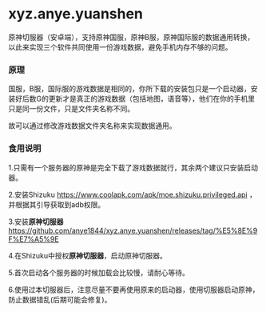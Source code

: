 # xyz.anye.yuanshen
原神切服器（安卓端），支持原神国服，原神B服，原神国际服的数据通用转换，以此来实现三个软件共同使用一份游戏数据，避免手机内存不够的问题。

### 原理
国服，B服，国际服的游戏数据是相同的，你所下载的安装包只是一个启动器，安装好后数G的更新才是真正的游戏数据（包括地图，语音等），他们在你的手机里只是同一份文件，只是文件夹名称不同。

故可以通过修改游戏数据文件夹名称来实现数据通用。

### 食用说明
1.只需有一个服务器的原神是完全下载了游戏数据就行，其余两个建议只安装启动器。

2.安装Shizuku https://www.coolapk.com/apk/moe.shizuku.privileged.api ，并根据其引导获取到adb权限。

3.安装**原神切服器** https://github.com/anye1844/xyz.anye.yuanshen/releases/tag/%E5%8E%9F%E7%A5%9E

4.在Shizuku中授权**原神切服器**，启动原神切服器。

5.首次启动各个服务器的时候加载会比较慢，请耐心等待。

6.使用过本切服器后，注意尽量不要再使用原来的启动器，使用切服器启动原神，防止数据错乱(后期可能会修复)。
